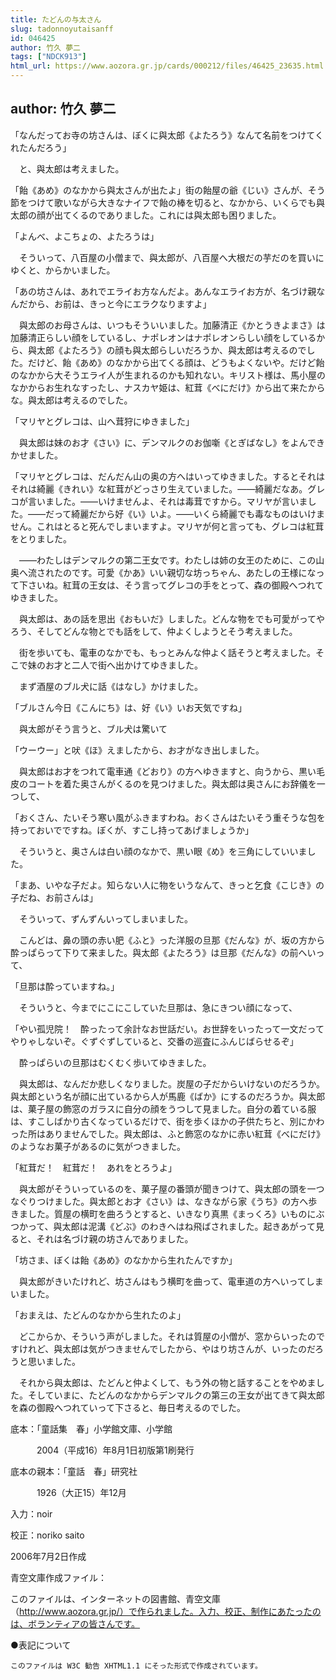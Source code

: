 ```yaml
---
title: たどんの与太さん
slug: tadonnoyutaisanff
id: 046425
author: 竹久 夢二
tags: ["NDCK913"]
html_url: https://www.aozora.gr.jp/cards/000212/files/46425_23635.html
---
```


## author: 竹久 夢二

「なんだってお寺の坊さんは、ぼくに與太郎《よたろう》なんて名前をつけてくれたんだろう」

　と、與太郎は考えました。

「飴《あめ》のなかから與太さんが出たよ」街の飴屋の爺《じい》さんが、そう節をつけて歌いながら大きなナイフで飴の棒を切ると、なかから、いくらでも與太郎の顔が出てくるのでありました。これには與太郎も困りました。

「よんべ、よこちょの、よたろうは」

　そういって、八百屋の小僧まで、與太郎が、八百屋へ大根だの芋だのを買いにゆくと、からかいました。

「あの坊さんは、あれでエライお方なんだよ。あんなエライお方が、名づけ親なんだから、お前は、きっと今にエラクなりますよ」

　與太郎のお母さんは、いつもそういいました。加藤清正《かとうきよまさ》は加藤清正らしい顔をしているし、ナポレオンはナポレオンらしい顔をしているから、與太郎《よたろう》の顔も與太郎らしいだろうか、與太郎は考えるのでした。だけど、飴《あめ》のなかから出てくる顔は、どうもよくないや。だけど飴のなかから大そうエライ人が生まれるのかも知れない。キリスト様は、馬小屋のなかからお生れなすったし、ナスカヤ姫は、紅茸《べにだけ》から出て来たからな。與太郎は考えるのでした。

「マリヤとグレコは、山へ茸狩にゆきました」

　與太郎は妹のお才《さい》に、デンマルクのお伽噺《とぎばなし》をよんできかせました。

「マリヤとグレコは、だんだん山の奥の方へはいってゆきました。するとそれはそれは綺麗《きれい》な紅茸がどっさり生えていました。――綺麗だなあ。グレコが言いました。――いけませんよ、それは毒茸ですから。マリヤが言いました。――だって綺麗だから好《い》いよ。――いくら綺麗でも毒なものはいけません。これはとると死んでしまいますよ。マリヤが何と言っても、グレコは紅茸をとりました。

　――わたしはデンマルクの第二王女です。わたしは姉の女王のために、この山奥へ流されたのです。可愛《かあ》いい親切な坊っちゃん、あたしの王様になって下さいね。紅茸の王女は、そう言ってグレコの手をとって、森の御殿へつれてゆきました。

　與太郎は、あの話を思出《おもいだ》しました。どんな物をでも可愛がってやろう、そしてどんな物とでも話をして、仲よくしようとそう考えました。

　街を歩いても、電車のなかでも、もっとみんな仲よく話そうと考えました。そこで妹のお才と二人で街へ出かけてゆきました。

　まず酒屋のブル犬に話《はなし》かけました。

「ブルさん今日《こんにち》は、好《い》いお天気ですね」

　與太郎がそう言うと、ブル犬は驚いて

「ウーウー」と吠《ほ》えましたから、お才がなき出しました。

　與太郎はお才をつれて電車通《どおり》の方へゆきますと、向うから、黒い毛皮のコートを着た奥さんがくるのを見つけました。與太郎は奥さんにお辞儀を一つして、

「おくさん、たいそう寒い風がふきますわね。おくさんはたいそう重そうな包を持っておいでですね。ぼくが、すこし持ってあげましょうか」

　そういうと、奥さんは白い顔のなかで、黒い眼《め》を三角にしていいました。

「まあ、いやな子だよ。知らない人に物をいうなんて、きっと乞食《こじき》の子だね、お前さんは」

　そういって、ずんずんいってしまいました。

　こんどは、鼻の頭の赤い肥《ふと》った洋服の旦那《だんな》が、坂の方から酔っぱらって下りて来ました。與太郎《よたろう》は旦那《だんな》の前へいって、

「旦那は酔っていますね。」

　そういうと、今までにこにこしていた旦那は、急にきつい顔になって、

「やい孤児院！　酔ったって余計なお世話だい。お世辞をいったって一文だってやりゃしないぞ。ぐずぐずしていると、交番の巡査にふんじばらせるぞ」

　酔っぱらいの旦那はむくむく歩いてゆきました。

　與太郎は、なんだか悲しくなりました。炭屋の子だからいけないのだろうか。與太郎という名が顔に出ているから人が馬鹿《ばか》にするのだろうか。與太郎は、菓子屋の飾窓のガラスに自分の顔をうつして見ました。自分の着ている服は、すこしばかり古くなっているだけで、街を歩くほかの子供たちと、別にかわった所はありませんでした。與太郎は、ふと飾窓のなかに赤い紅茸《べにだけ》のようなお菓子があるのに気がつきました。

「紅茸だ！　紅茸だ！　あれをとろうよ」

　與太郎がそういっているのを、菓子屋の番頭が聞きつけて、與太郎の頭を一つなぐりつけました。與太郎とお才《さい》は、なきながら家《うち》の方へ歩きました。質屋の横町を曲ろうとすると、いきなり真黒《まっくろ》いものにぶつかって、與太郎は泥溝《どぶ》のわきへはね飛ばされました。起きあがって見ると、それは名づけ親の坊さんでありました。

「坊さま、ぼくは飴《あめ》のなかから生れたんですか」

　與太郎がきいたけれど、坊さんはもう横町を曲って、電車道の方へいってしまいました。

「おまえは、たどんのなかから生れたのよ」

　どこからか、そういう声がしました。それは質屋の小僧が、窓からいったのですけれど、與太郎は気がつきませんでしたから、やはり坊さんが、いったのだろうと思いました。

　それから與太郎は、たどんと仲よくして、もう外の物と話することをやめました。そしていまに、たどんのなかからデンマルクの第三の王女が出てきて與太郎を森の御殿へつれていって下さると、毎日考えるのでした。













底本：「童話集　春」小学館文庫、小学館


　　　2004（平成16）年8月1日初版第1刷発行

底本の親本：「童話　春」研究社

　　　1926（大正15）年12月

入力：noir

校正：noriko saito

2006年7月2日作成

青空文庫作成ファイル：

このファイルは、インターネットの図書館、青空文庫（http://www.aozora.gr.jp/）で作られました。入力、校正、制作にあたったのは、ボランティアの皆さんです。











●表記について


	このファイルは W3C 勧告 XHTML1.1 にそった形式で作成されています。